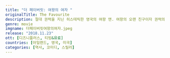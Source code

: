 ```yaml
---
title: "더 페이버릿: 여왕의 여자 "
originalTitle: The Favourite
description: 절대 권력을 지닌 히스테릭한 영국의 여왕 앤. ​여왕의 오랜 친구이자 권력의 실세 사라 제닝스와 ​신분 상승을 노리는 몰락한 귀족 가문 출신의 욕망 하녀 ​애비게일 힐은 여왕의 총애를 받기 위해 ​수단과 방법을 가리지 않고 발버둥치기 시작하는데…​
genre: movie
imgname: 더페이버릿여왕의여자.jpeg
release: "2018.11.23"
ott: [디즈니플러스, 티빙&유료]
countries: [아일랜드, 영국, 미국]
categories: [역사, 코미디, 스릴러]
---
```

